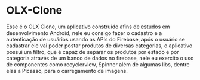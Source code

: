 # OLX-Clone
Esse é o OLX Clone, um aplicativo construído afins de estudos em desenvolvimento Android, nele eu consigo fazer o cadastro e a autenticação de usuários usando as APIs do Firebase, após o usuário se cadastrar ele vai poder postar produtos de diversas categorias, o aplicativo possui um filtro, que é capaz de separar os produtos por estado e por categoria através de um banco de dados no firebase, nele eu exercito o uso de componentes como recyclerview, Spinner além de algumas libs, dentre elas a Picasso, para o carregamento de imagens. 
